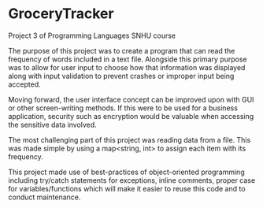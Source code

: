 # GroceryTracker
Project 3 of Programming Languages SNHU course

The purpose of this project was to create a program that can read the frequency of words included in a text file.
Alongside this primary purpose was to allow for user input to choose how that information was displayed along with input validation to prevent crashes or improper input being accepted.

Moving forward, the user interface concept can be improved upon with GUI or other screen-writing methods.  If this were to be used for a business application, security such as encryption would be valuable when accessing the sensitive data involved.

The most challenging part of this project was reading data from a file.  This was made simple by using a map<string, int> to assign each item with its frequency.

This project made use of best-practices of object-oriented programming including try/catch statements for exceptions, inline comments, proper case for variables/functions which will make it easier to reuse this code and to conduct maintenance.
